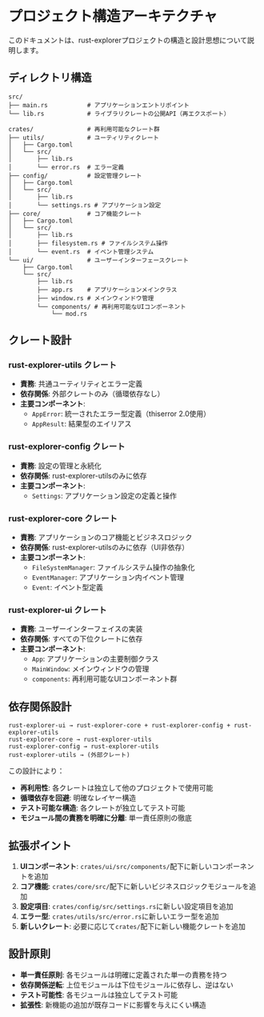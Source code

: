 # プロジェクト構造アーキテクチャ

このドキュメントは、rust-explorerプロジェクトの構造と設計思想について説明します。

## ディレクトリ構造

```
src/
├── main.rs           # アプリケーションエントリポイント
└── lib.rs            # ライブラリクレートの公開API（再エクスポート）

crates/               # 再利用可能なクレート群
├── utils/            # ユーティリティクレート
│   ├── Cargo.toml
│   └── src/
│       ├── lib.rs
│       └── error.rs  # エラー定義
├── config/           # 設定管理クレート
│   ├── Cargo.toml
│   └── src/
│       ├── lib.rs
│       └── settings.rs # アプリケーション設定
├── core/             # コア機能クレート
│   ├── Cargo.toml
│   └── src/
│       ├── lib.rs
│       ├── filesystem.rs # ファイルシステム操作
│       └── event.rs  # イベント管理システム
└── ui/               # ユーザーインターフェースクレート
    ├── Cargo.toml
    └── src/
        ├── lib.rs
        ├── app.rs    # アプリケーションメインクラス
        ├── window.rs # メインウィンドウ管理
        └── components/ # 再利用可能なUIコンポーネント
            └── mod.rs
```

## クレート設計

### rust-explorer-utils クレート

- **責務**: 共通ユーティリティとエラー定義
- **依存関係**: 外部クレートのみ（循環依存なし）
- **主要コンポーネント**:
  - `AppError`: 統一されたエラー型定義（thiserror 2.0使用）
  - `AppResult`: 結果型のエイリアス

### rust-explorer-config クレート

- **責務**: 設定の管理と永続化
- **依存関係**: rust-explorer-utilsのみに依存
- **主要コンポーネント**:
  - `Settings`: アプリケーション設定の定義と操作

### rust-explorer-core クレート

- **責務**: アプリケーションのコア機能とビジネスロジック
- **依存関係**: rust-explorer-utilsのみに依存（UI非依存）
- **主要コンポーネント**:
  - `FileSystemManager`: ファイルシステム操作の抽象化
  - `EventManager`: アプリケーション内イベント管理
  - `Event`: イベント型定義

### rust-explorer-ui クレート

- **責務**: ユーザーインターフェイスの実装
- **依存関係**: すべての下位クレートに依存
- **主要コンポーネント**:
  - `App`: アプリケーションの主要制御クラス
  - `MainWindow`: メインウィンドウの管理
  - `components`: 再利用可能なUIコンポーネント群

## 依存関係設計

```
rust-explorer-ui → rust-explorer-core + rust-explorer-config + rust-explorer-utils
rust-explorer-core → rust-explorer-utils
rust-explorer-config → rust-explorer-utils
rust-explorer-utils → (外部クレート)
```

この設計により：

- **再利用性**: 各クレートは独立して他のプロジェクトで使用可能
- **循環依存を回避**: 明確なレイヤー構造
- **テスト可能な構造**: 各クレートが独立してテスト可能
- **モジュール間の責務を明確に分離**: 単一責任原則の徹底

## 拡張ポイント

1. **UIコンポーネント**: `crates/ui/src/components/`配下に新しいコンポーネントを追加
2. **コア機能**: `crates/core/src/`配下に新しいビジネスロジックモジュールを追加
3. **設定項目**: `crates/config/src/settings.rs`に新しい設定項目を追加
4. **エラー型**: `crates/utils/src/error.rs`に新しいエラー型を追加
5. **新しいクレート**: 必要に応じて`crates/`配下に新しい機能クレートを追加

## 設計原則

- **単一責任原則**: 各モジュールは明確に定義された単一の責務を持つ
- **依存関係逆転**: 上位モジュールは下位モジュールに依存し、逆はない
- **テスト可能性**: 各モジュールは独立してテスト可能
- **拡張性**: 新機能の追加が既存コードに影響を与えにくい構造
